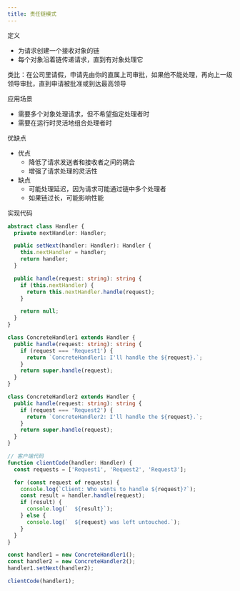 ```yaml
---
title: 责任链模式
---
```

定义

- 为请求创建一个接收对象的链
- 每个对象沿着链传递请求，直到有对象处理它

类比：在公司里请假，申请先由你的直属上司审批，如果他不能处理，再向上一级领导审批，直到申请被批准或到达最高领导

应用场景

- 需要多个对象处理请求，但不希望指定处理者时
- 需要在运行时灵活地组合处理者时

优缺点

- 优点
    - 降低了请求发送者和接收者之间的耦合
    - 增强了请求处理的灵活性
- 缺点
    - 可能处理延迟，因为请求可能通过链中多个处理者
    - 如果链过长，可能影响性能

实现代码

```ts
abstract class Handler {
  private nextHandler: Handler;

  public setNext(handler: Handler): Handler {
    this.nextHandler = handler;
    return handler;
  }

  public handle(request: string): string {
    if (this.nextHandler) {
      return this.nextHandler.handle(request);
    }

    return null;
  }
}

class ConcreteHandler1 extends Handler {
  public handle(request: string): string {
    if (request === 'Request1') {
      return `ConcreteHandler1: I'll handle the ${request}.`;
    }
    return super.handle(request);
  }
}

class ConcreteHandler2 extends Handler {
  public handle(request: string): string {
    if (request === 'Request2') {
      return `ConcreteHandler2: I'll handle the ${request}.`;
    }
    return super.handle(request);
  }
}

// 客户端代码
function clientCode(handler: Handler) {
  const requests = ['Request1', 'Request2', 'Request3'];

  for (const request of requests) {
    console.log(`Client: Who wants to handle ${request}?`);
    const result = handler.handle(request);
    if (result) {
      console.log(`  ${result}`);
    } else {
      console.log(`  ${request} was left untouched.`);
    }
  }
}

const handler1 = new ConcreteHandler1();
const handler2 = new ConcreteHandler2();
handler1.setNext(handler2);

clientCode(handler1);
```
